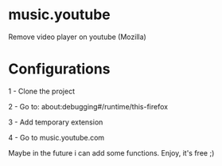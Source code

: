 # music.youtube
Remove video player on youtube (Mozilla)

# Configurations
1 - Clone the project

2 -  Go to: about:debugging#/runtime/this-firefox

3 -  Add temporary extension

4 -  Go to music.youtube.com 


Maybe in the future i can add some functions. 
Enjoy, it's free ;) 
